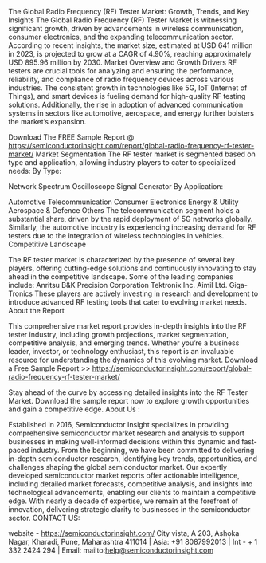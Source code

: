 The Global Radio Frequency (RF) Tester Market: Growth, Trends, and Key Insights
The Global Radio Frequency (RF) Tester Market is witnessing significant growth, driven by advancements in wireless communication, consumer electronics, and the expanding telecommunication sector. According to recent insights, the market size, estimated at USD 641 million in 2023, is projected to grow at a CAGR of 4.90%, reaching approximately USD 895.96 million by 2030.
Market Overview and Growth Drivers
RF testers are crucial tools for analyzing and ensuring the performance, reliability, and compliance of radio frequency devices across various industries. The consistent growth in technologies like 5G, IoT (Internet of Things), and smart devices is fueling demand for high-quality RF testing solutions. Additionally, the rise in adoption of advanced communication systems in sectors like automotive, aerospace, and energy further bolsters the market’s expansion.

Download The FREE Sample Report @  https://semiconductorinsight.com/report/global-radio-frequency-rf-tester-market/ 
Market Segmentation
The RF tester market is segmented based on type and application, allowing industry players to cater to specialized needs:
By Type:

Network
Spectrum
Oscilloscope
Signal Generator
By Application:

Automotive
Telecommunication
Consumer Electronics
Energy & Utility
Aerospace & Defence
Others
The telecommunication segment holds a substantial share, driven by the rapid deployment of 5G networks globally. Similarly, the automotive industry is experiencing increasing demand for RF testers due to the integration of wireless technologies in vehicles.
Competitive Landscape

The RF tester market is characterized by the presence of several key players, offering cutting-edge solutions and continuously innovating to stay ahead in the competitive landscape. Some of the leading companies include:
Anritsu
B&K Precision Corporation
Tektronix Inc.
Aimil Ltd.
Giga-Tronics
These players are actively investing in research and development to introduce advanced RF testing tools that cater to evolving market needs.
About the Report

This comprehensive market report provides in-depth insights into the RF tester industry, including growth projections, market segmentation, competitive analysis, and emerging trends. Whether you’re a business leader, investor, or technology enthusiast, this report is an invaluable resource for understanding the dynamics of this evolving market.
Download a Free Sample Report >> https://semiconductorinsight.com/report/global-radio-frequency-rf-tester-market/ 

Stay ahead of the curve by accessing detailed insights into the RF Tester Market. Download the sample report now to explore growth opportunities and gain a competitive edge.
About Us :

Established in 2016, Semiconductor Insight specializes in providing comprehensive semiconductor market research and analysis to support businesses in making well-informed decisions within this dynamic and fast-paced industry. From the beginning, we have been committed to delivering in-depth semiconductor research, identifying key trends, opportunities, and challenges shaping the global semiconductor market. Our expertly developed semiconductor market reports offer actionable intelligence, including detailed market forecasts, competitive analysis, and insights into technological advancements, enabling our clients to maintain a competitive edge. With nearly a decade of expertise, we remain at the forefront of innovation, delivering strategic clarity to businesses in the semiconductor sector.
CONTACT US:

website - https://semiconductorinsight.com/
City vista, A 203, Ashoka Nagar, Kharadi, Pune, Maharashtra 411014 
| Asia: +91 8087992013 
| Int - + 1 332 2424 294 
| Email: mailto:help@semiconductorinsight.com

